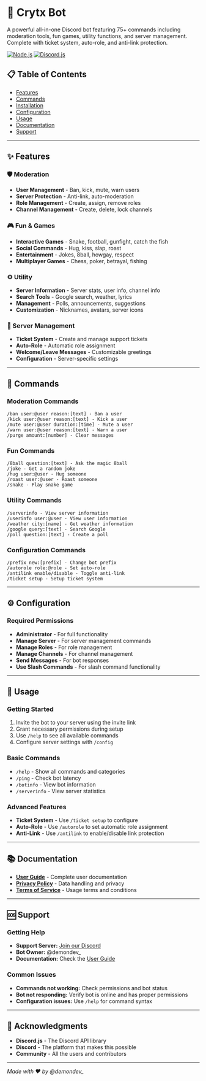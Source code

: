 # 🤖 Crytx Bot

A powerful all-in-one Discord bot featuring 75+ commands including moderation tools, fun games, utility functions, and server management. Complete with ticket system, auto-role, and anti-link protection.

[![Node.js](https://img.shields.io/badge/Node.js-18+-green.svg?style=flat-square)](https://nodejs.org/)
[![Discord.js](https://img.shields.io/badge/Discord.js-14-blue.svg?style=flat-square)](https://discord.js.org/)

## 📋 Table of Contents

- [Features](#-features)
- [Commands](#-commands)
- [Installation](#-installation)
- [Configuration](#-configuration)
- [Usage](#-usage)
- [Documentation](#-documentation)
- [Support](#-support)

---

## ✨ Features

### 🛡️ Moderation
- **User Management** - Ban, kick, mute, warn users
- **Server Protection** - Anti-link, auto-moderation
- **Role Management** - Create, assign, remove roles
- **Channel Management** - Create, delete, lock channels

### 🎮 Fun & Games
- **Interactive Games** - Snake, football, gunfight, catch the fish
- **Social Commands** - Hug, kiss, slap, roast
- **Entertainment** - Jokes, 8ball, howgay, respect
- **Multiplayer Games** - Chess, poker, betrayal, fishing

### ⚙️ Utility
- **Server Information** - Server stats, user info, channel info
- **Search Tools** - Google search, weather, lyrics
- **Management** - Polls, announcements, suggestions
- **Customization** - Nicknames, avatars, server icons

### 🎫 Server Management
- **Ticket System** - Create and manage support tickets
- **Auto-Role** - Automatic role assignment
- **Welcome/Leave Messages** - Customizable greetings
- **Configuration** - Server-specific settings

---

## 🎯 Commands

### Moderation Commands
```
/ban user:@user reason:[text] - Ban a user
/kick user:@user reason:[text] - Kick a user
/mute user:@user duration:[time] - Mute a user
/warn user:@user reason:[text] - Warn a user
/purge amount:[number] - Clear messages
```

### Fun Commands
```
/8ball question:[text] - Ask the magic 8ball
/joke - Get a random joke
/hug user:@user - Hug someone
/roast user:@user - Roast someone
/snake - Play snake game
```

### Utility Commands
```
/serverinfo - View server information
/userinfo user:@user - View user information
/weather city:[name] - Get weather information
/google query:[text] - Search Google
/poll question:[text] - Create a poll
```

### Configuration Commands
```
/prefix new:[prefix] - Change bot prefix
/autorole role:@role - Set auto-role
/antilink enable/disable - Toggle anti-link
/ticket setup - Setup ticket system
```

---

## ⚙️ Configuration

### Required Permissions
- **Administrator** - For full functionality
- **Manage Server** - For server management commands
- **Manage Roles** - For role management
- **Manage Channels** - For channel management
- **Send Messages** - For bot responses
- **Use Slash Commands** - For slash command functionality

---

## 📖 Usage

### Getting Started
1. Invite the bot to your server using the invite link
2. Grant necessary permissions during setup
3. Use `/help` to see all available commands
4. Configure server settings with `/config`

### Basic Commands
- `/help` - Show all commands and categories
- `/ping` - Check bot latency
- `/botinfo` - View bot information
- `/serverinfo` - View server statistics

### Advanced Features
- **Ticket System** - Use `/ticket setup` to configure
- **Auto-Role** - Use `/autorole` to set automatic role assignment
- **Anti-Link** - Use `/antilink` to enable/disable link protection

---

## 📚 Documentation

- **[User Guide](https://github.com/demondevx/Crytx/blob/main/USER_GUIDE.m)** - Complete user documentation
- **[Privacy Policy](https://github.com/demondevx/Crytx/blob/main/PRIVACY_POLICE.md)** - Data handling and privacy
- **[Terms of Service](https://github.com/demondevx/Crytx/blob/main/TERM_OF_SERVICE.md)** - Usage terms and conditions

---

## 🆘 Support

### Getting Help
- **Support Server:** [Join our Discord](https://discord.gg/BvQRGsMtCZ)
- **Bot Owner:** @demondev_
- **Documentation:** Check the [User Guide](https://github.com/demondevx/Crytx/blob/main/USER_GUIDE.md)

### Common Issues
- **Commands not working:** Check permissions and bot status
- **Bot not responding:** Verify bot is online and has proper permissions
- **Configuration issues:** Use `/help` for command syntax

---


## 🙏 Acknowledgments

- **Discord.js** - The Discord API library
- **Discord** - The platform that makes this possible
- **Community** - All the users and contributors

---

*Made with ❤️ by @demondev_*
